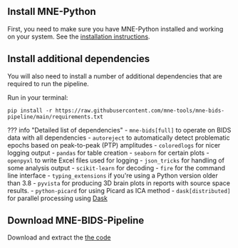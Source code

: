 Install MNE-Python
------------------

First, you need to make sure you have MNE-Python installed and working on your
system. See the [installation instructions](https://mne.tools/stable/install/mne_python.html).

Install additional dependencies
-------------------------------

You will also need to install a number of additional dependencies that are
required to run the pipeline.

Run in your terminal:

```shell
pip install -r https://raw.githubusercontent.com/mne-tools/mne-bids-pipeline/main/requirements.txt
```

??? info "Detailed list of dependencies"
    - `mne-bids[full]` to operate on BIDS data with all dependencies
    - `autoreject` to automatically detect problematic epochs based on
      peak-to-peak (PTP) amplitudes
    - `coloredlogs` for nicer logging output
    - `pandas` for table creation
    - `seaborn` for certain plots
    - `openpyxl` to write Excel files used for logging
    - `json_tricks` for handling of some analysis output
    - `scikit-learn` for decoding
    - `fire` for the command line interface
    - `typing_extensions` if you're using a Python version older than 3.8
    - `pyvista` for producing 3D brain plots in reports with source space results.
    - `python-picard` for using Picard as ICA method
    - `dask[distributed]` for parallel processing using [Dask](https://dask.org)

Download MNE-BIDS-Pipeline
--------------------------

Download and extract the [the code](https://github.com/mne-tools/mne-bids-pipeline/archive/refs/heads/main.zip)
